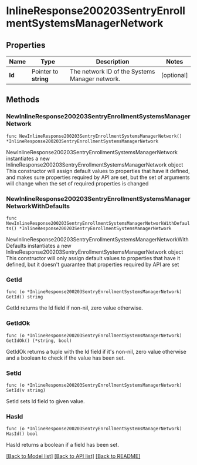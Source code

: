 # InlineResponse200203SentryEnrollmentSystemsManagerNetwork

## Properties

Name | Type | Description | Notes
------------ | ------------- | ------------- | -------------
**Id** | Pointer to **string** | The network ID of the Systems Manager network. | [optional] 

## Methods

### NewInlineResponse200203SentryEnrollmentSystemsManagerNetwork

`func NewInlineResponse200203SentryEnrollmentSystemsManagerNetwork() *InlineResponse200203SentryEnrollmentSystemsManagerNetwork`

NewInlineResponse200203SentryEnrollmentSystemsManagerNetwork instantiates a new InlineResponse200203SentryEnrollmentSystemsManagerNetwork object
This constructor will assign default values to properties that have it defined,
and makes sure properties required by API are set, but the set of arguments
will change when the set of required properties is changed

### NewInlineResponse200203SentryEnrollmentSystemsManagerNetworkWithDefaults

`func NewInlineResponse200203SentryEnrollmentSystemsManagerNetworkWithDefaults() *InlineResponse200203SentryEnrollmentSystemsManagerNetwork`

NewInlineResponse200203SentryEnrollmentSystemsManagerNetworkWithDefaults instantiates a new InlineResponse200203SentryEnrollmentSystemsManagerNetwork object
This constructor will only assign default values to properties that have it defined,
but it doesn't guarantee that properties required by API are set

### GetId

`func (o *InlineResponse200203SentryEnrollmentSystemsManagerNetwork) GetId() string`

GetId returns the Id field if non-nil, zero value otherwise.

### GetIdOk

`func (o *InlineResponse200203SentryEnrollmentSystemsManagerNetwork) GetIdOk() (*string, bool)`

GetIdOk returns a tuple with the Id field if it's non-nil, zero value otherwise
and a boolean to check if the value has been set.

### SetId

`func (o *InlineResponse200203SentryEnrollmentSystemsManagerNetwork) SetId(v string)`

SetId sets Id field to given value.

### HasId

`func (o *InlineResponse200203SentryEnrollmentSystemsManagerNetwork) HasId() bool`

HasId returns a boolean if a field has been set.


[[Back to Model list]](../README.md#documentation-for-models) [[Back to API list]](../README.md#documentation-for-api-endpoints) [[Back to README]](../README.md)



